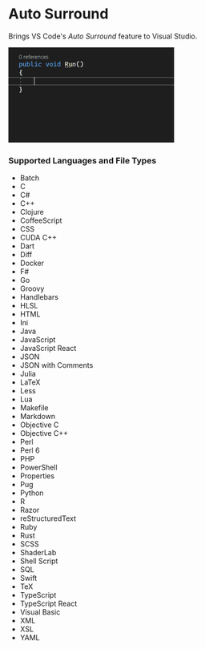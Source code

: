 # Auto Surround

Brings VS Code's _Auto Surround_ feature to Visual Studio.

![Example](media/example.gif)

### Supported Languages and File Types

* Batch
* C
* C#
* C++
* Clojure
* CoffeeScript
* CSS
* CUDA C++
* Dart
* Diff
* Docker
* F#
* Go
* Groovy
* Handlebars
* HLSL
* HTML
* Ini
* Java
* JavaScript
* JavaScript React
* JSON
* JSON with Comments
* Julia
* LaTeX
* Less
* Lua
* Makefile
* Markdown
* Objective C
* Objective C++
* Perl
* Perl 6
* PHP
* PowerShell
* Properties
* Pug
* Python
* R
* Razor
* reStructuredText
* Ruby
* Rust
* SCSS
* ShaderLab
* Shell Script
* SQL
* Swift
* TeX
* TypeScript
* TypeScript React
* Visual Basic
* XML
* XSL
* YAML
